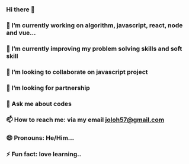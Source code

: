### Hi there 👋
### 🔭 I’m currently working on algorithm, javascript, react, node and vue...
### 🌱 I’m currently improving my problem solving skills and soft skill
### 👯 I’m looking to collaborate on javascript project
### 🤔 I’m looking for partnership
### 💬 Ask me about codes
### 📫 How to reach me: via my email joloh57@gmail.com
### 😄 Pronouns: He/Him...
### ⚡ Fun fact: love learning..

<!--
**moab2486/moab2486** is a ✨ _special_ ✨ repository because its `README.md` (this file) appears on your GitHub profile.

Here are some ideas to get you started:

### 🔭 I’m currently working on algorithm, javascript, react, node and vue...
### 🌱 I’m currently learning ...
### 👯 I’m looking to collaborate on javascript project...
### 🤔 I’m looking for help with ...
### 💬 Ask me about ...
### 📫 How to reach me: ...
### 😄 Pronouns: He/Him...
### ⚡ Fun fact: love learning...
-->
